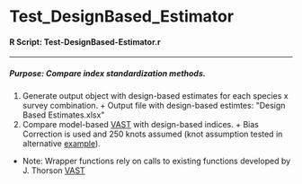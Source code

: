 # Test_DesignBased_Estimator
#### R Script: Test-DesignBased-Estimator.r

***
##### Purpose: Compare index standardization methods. 
  1.  Generate output object with design-based estimates for each species x survey combination.
    + Output file with design-based estimtes: "Design Based Estimates.xlsx"
  2.  Compare model-based [VAST](https://github.com/James-Thorson/VAST) with design-based indices.
    + Bias Correction is used and 250 knots assumed (knot assumption tested in alternative [example](https://github.com/curryc2/AFSC_VAST_Evaluation/tree/develop/examples/Test_Knot_Number)).

*	Note: Wrapper functions rely on calls to existing functions developed by J. Thorson [VAST](https://github.com/James-Thorson/VAST)
